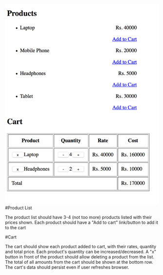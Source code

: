 <img src="original-task.png"/>
#Product List

The product list should have 3-4 (not too more) products listed with their prices shown.
Each product should have a "Add to cart" link/button to add it to the cart

#Cart

The cart should show each product added to cart, with their rates, quantity and total price.
Each product's quantity can be increased/decreased.
A "x" button in front of the product should allow deleting a product from the list.
The total of all amounts from the cart should be shown at the bottom row.
The cart's data should persist even if user refreshes browser.
